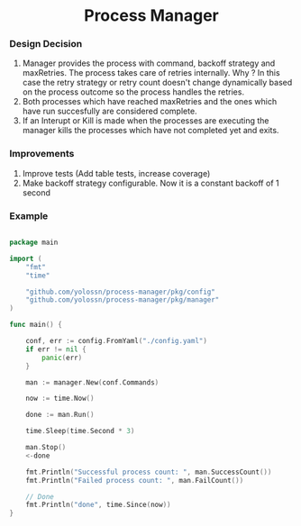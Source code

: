 <h1 align="center">Process Manager</h1>

### Design Decision

1. Manager provides the process with command, backoff strategy and maxRetries. The process takes care of retries internally.
   Why ? In this case the retry strategy or retry count doesn't change dynamically based on the process outcome so the process handles the retries.
2. Both processes which have reached maxRetries and the ones which have run succesfully are considered complete.
3. If an Interupt or Kill is made when the processes are executing the manager kills the processes which have not completed yet and exits.

### Improvements

1. Improve tests (Add table tests, increase coverage)
2. Make backoff strategy configurable. Now it is a constant backoff of 1 second

### Example

```go

package main

import (
	"fmt"
	"time"

	"github.com/yolossn/process-manager/pkg/config"
	"github.com/yolossn/process-manager/pkg/manager"
)

func main() {

	conf, err := config.FromYaml("./config.yaml")
	if err != nil {
		panic(err)
	}

	man := manager.New(conf.Commands)

	now := time.Now()

	done := man.Run()

	time.Sleep(time.Second * 3)

	man.Stop()
	<-done

	fmt.Println("Successful process count: ", man.SuccessCount())
	fmt.Println("Failed process count: ", man.FailCount())

	// Done
	fmt.Println("done", time.Since(now))
}

```
